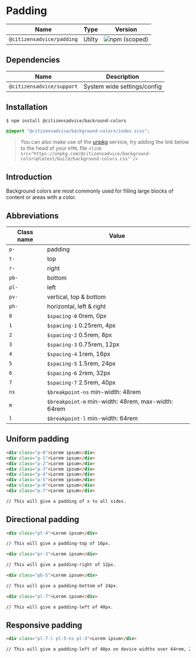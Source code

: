 # Padding

| Name                      | Type   | Version                                                                             |
|---------------------------|--------|-------------------------------------------------------------------------------------|
| `@citizensadvice/padding` | Utilty | ![npm (scoped)](https://img.shields.io/npm/v/@citizensadvice/background-colors.svg) |

## Dependencies

| Name                      | Description                 |
|---------------------------|-----------------------------|
| `@citizensadvice/support` | System wide settings/config |

## Installation

```shell
$ npm install @citizensadvice/backround-colors
```

```scss
@import "@citizensadvice/background-colors/index.scss";
```

> You can also make use of the [unpkg](https://unpkg.com) service, try adding the link below to the head of your `HTML` file
> `<link src="https://unpkg.com/@citizensadvice/background-colors@latest/build/background-colors.css" />`

## Introduction

Background colors are most commonly used for filling large blocks of content or areas with a color. 

## Abbreviations

| Class name | Value                                              |
|------------|----------------------------------------------------|
| `p-`       | padding                                            |
| `t-`       | top                                                |
| `r-`       | right                                              |
| `pb-`      | bottom                                             |
| `pl-`      | left                                               |
| `pv-`      | vertical, top & bottom                             |
| `ph-`      | horizontal, left & right                           |
| `0`        | `$spacing-0` 0rem, 0px                             |
| `1`        | `$spacing-1` 0.25rem, 4px                          |
| `2`        | `$spacing-2` 0.5rem, 8px                           |
| `3`        | `$spacing-3` 0.75rem, 12px                         |
| `4`        | `$spacing-4` 1rem, 16px                            |
| `5`        | `$spacing-5` 1.5rem, 24px                          |
| `6`        | `$spacing-6` 2rem, 32px                            |
| `7`        | `$spacing-7` 2.5rem, 40px                          |
| `ns`       | `$breakpoint-ns` min-width: 48rem                  |
| `m`        | `$breakpoint-m` min-width: 48rem, max-width: 64rem |
| `l`        | `$breakpoint-l` min-width: 64rem                   |

## Uniform padding

```html
<div class="p-0">Lorem ipsum</div>
<div class="p-1">Lorem ipsum</div>
<div class="p-2">Lorem ipsum</div>
<div class="p-3">Lorem ipsum</div>
<div class="p-4">Lorem ipsum</div>
<div class="p-5">Lorem ipsum</div>
<div class="p-6">Lorem ipsum</div>
<div class="p-7">Lorem ipsum</div>

// This will give a padding of x to all sides.
```

## Directional padding

```html
<div class="pt-4">Lorem ipsum</div>

// This will give a padding-top of 16px.
```

```html
<div class="pr-3">Lorem ipsum</div>

// This will give a padding-right of 12px.
```

```html
<div class="pb-5">Lorem ipsum</div>

// This will give a padding-bottom of 24px.
```

```html
<div class="pl-7">Lorem ipsum</div>

// This will give a padding-left of 40px.
```

## Responsive padding

```html
<div class="pl-7-l pl-5-ns pl-3">Lorem ipsum</div>

// This will give a padding-left of 40px on device widths over 64rem, 24px on devices with a width of 48rem and finally 12px on devices with a width up to 48rem.
```
